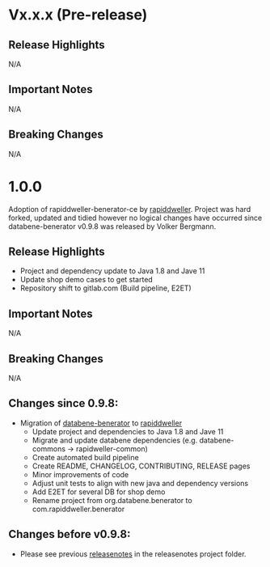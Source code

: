 # Vx.x.x (Pre-release)

## Release Highlights

N/A

## Important Notes

N/A

## Breaking Changes

N/A

# 1.0.0

Adoption of rapiddweller-benerator-ce by [rapiddweller](https://rapiddweller.com). Project was hard forked, updated and tidied however no logical
changes have occurred since databene-benerator v0.9.8 was released by Volker Bergmann.

## Release Highlights

- Project and dependency update to Java 1.8 and Jave 11
- Update shop demo cases to get started
- Repository shift to gitlab.com (Build pipeline, E2ET)

## Important Notes

N/A

## Breaking Changes

N/A

## Changes since 0.9.8:

- Migration of [databene-benerator](https://sourceforge.net/projects/benerator/)
  to [rapiddweller](https://rapiddweller.com)
    - Update project and dependencies to Java 1.8 and Jave 11
    - Migrate and update databene dependencies (e.g. databene-commons -> rapidweller-common)
    - Create automated build pipeline
    - Create README, CHANGELOG, CONTRIBUTING, RELEASE pages
    - Minor improvements of code
    - Adjust unit tests to align with new java and dependency versions
    - Add E2ET for several DB for shop demo
    - Rename project from org.databene.benerator to com.rapiddweller.benerator

## Changes before v0.9.8:

- Please see previous [releasenotes](/releasenotes) in the releasenotes project folder. 

